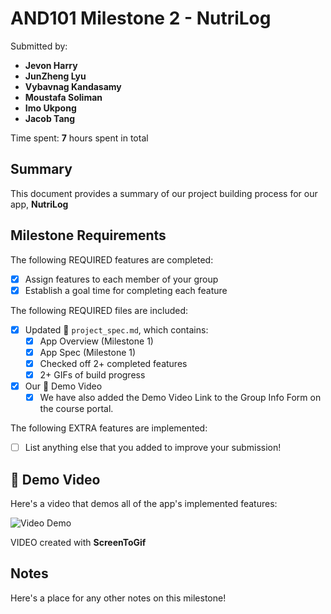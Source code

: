 <!-- (This is a comment) INSTRUCTIONS: Go through this page and fill out any **bolded** entries with their correct values.-->

# AND101 Milestone 2 - **NutriLog**

Submitted by:
- **Jevon Harry**
- **JunZheng Lyu**
- **Vybavnag Kandasamy**
- **Moustafa Soliman**
- **Imo Ukpong**
- **Jacob Tang**

Time spent: **7** hours spent in total

## Summary

This document provides a summary of our project building process for our app, **NutriLog**

## Milestone Requirements

<!-- Please be sure to change the [ ] to [x] for any features you completed.  If a feature is not checked [x], you might miss the points for that item! -->

The following REQUIRED features are completed:

- [X] Assign features to each member of your group
- [X] Establish a goal time for completing each feature

The following REQUIRED files are included:

- [X] Updated 📄 `project_spec.md`, which contains:
  - [X] App Overview (Milestone 1)
  - [X] App Spec (Milestone 1)
  - [X] Checked off 2+ completed features
  - [X] 2+ GIFs of build progress

- [X] Our 🎥 Demo Video
  - [X] We have also added the Demo Video Link to the Group Info Form on the course portal.

The following EXTRA features are implemented:

- [ ] List anything else that you added to improve your submission!

## 🎥 Demo Video

Here's a video that demos all of the app's implemented features:

<img src='http://i.imgur.com/link/to/your/gif/file.gif' title='Video Demo' width='' alt='Video Demo' />

VIDEO created with **ScreenToGif**

## Notes

Here's a place for any other notes on this milestone!
